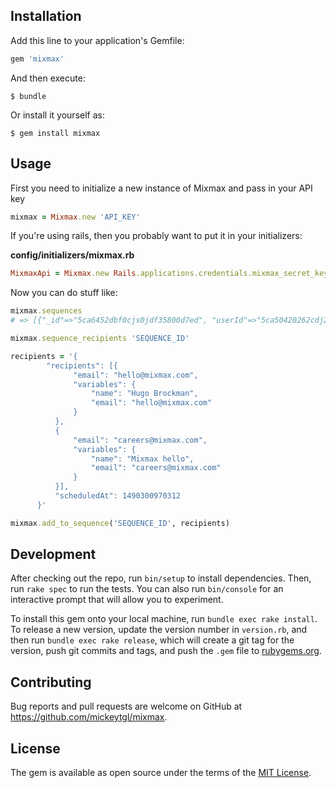 ## Installation

Add this line to your application's Gemfile:

```ruby
gem 'mixmax'
```

And then execute:

    $ bundle

Or install it yourself as:

    $ gem install mixmax

## Usage

First you need to initialize a new instance of Mixmax and pass in your API key

```ruby
mixmax = Mixmax.new 'API_KEY'
```

If you're using rails, then you probably want to put it in your initializers:

**config/initializers/mixmax.rb**
```ruby
MixmaxApi = Mixmax.new Rails.applications.credentials.mixmax_secret_key
```

Now you can do stuff like:

```ruby
mixmax.sequences
# => [{"_id"=>"5ca6452dbf0cjs0jdf35800d7ed", "userId"=>"5ca50420262cdj2ie9361d39", "createdAt"=>"2019-04-04T17:55:57.201Z", "variables"=>["Email"], "linkTrackingEnabled"=>false, "fileTrackingEnabled"=>false, "notificationsEnabled"=>false, "name"=>"Mickey Mouse", "timezone"=>"America/Mexico_City", "stages"=>["5ca6452d9353js03kgfh20e5b8c2", "5ca64560cfj30dnwl5eef0ffa"], "bcc"=>nil, "cc"=>nil, "teamIds"=>nil}]
```
```ruby
mixmax.sequence_recipients 'SEQUENCE_ID'

recipients = '{
        "recipients": [{
              "email": "hello@mixmax.com",
              "variables": {
                  "name": "Hugo Brockman",
                  "email": "hello@mixmax.com"
              }
          },
          {
              "email": "careers@mixmax.com",
              "variables": {
                  "name": "Mixmax hello",
                  "email": "careers@mixmax.com"
              }
          }],
          "scheduledAt": 1490300970312
      }'

mixmax.add_to_sequence('SEQUENCE_ID', recipients)
```

## Development

After checking out the repo, run `bin/setup` to install dependencies. Then, run `rake spec` to run the tests. You can also run `bin/console` for an interactive prompt that will allow you to experiment.

To install this gem onto your local machine, run `bundle exec rake install`. To release a new version, update the version number in `version.rb`, and then run `bundle exec rake release`, which will create a git tag for the version, push git commits and tags, and push the `.gem` file to [rubygems.org](https://rubygems.org).

## Contributing

Bug reports and pull requests are welcome on GitHub at https://github.com/mickeytgl/mixmax.

## License

The gem is available as open source under the terms of the [MIT License](https://opensource.org/licenses/MIT).
